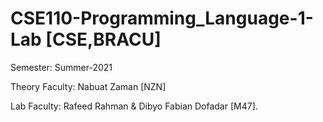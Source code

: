 # CSE110-Programming_Language-1-Lab [CSE,BRACU]

Semester: Summer-2021

Theory Faculty: Nabuat Zaman [NZN]

Lab Faculty: Rafeed Rahman & Dibyo Fabian Dofadar [M47]. 
